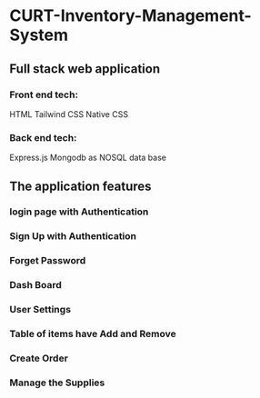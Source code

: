 # CURT-Inventory-Management-System

## Full stack web application 
### Front end tech:
HTML
Tailwind CSS
Native CSS

### Back end tech:
Express.js
Mongodb as NOSQL data base

## The application features
### login page with Authentication 
### Sign Up with Authentication
### Forget Password 
### Dash Board
### User Settings 
### Table of items have Add and Remove 
### Create Order 
### Manage the Supplies

